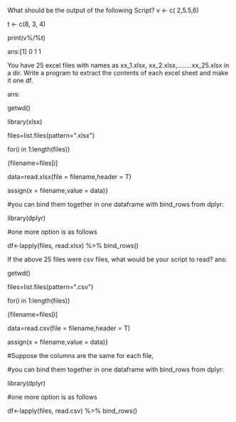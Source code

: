 What should be the output of the following Script?
v <- c( 2,5.5,6)

t <- c(8, 3, 4)

print(v%/%t)

ans:[1] 0 1 1

You have 25 excel files with names as xx_1.xlsx, xx_2.xlsx,……..xx_25.xlsx in a dir.
Write a program to extract the contents of each excel sheet and make it one df.

ans:

getwd()

library(xlsx)

files=list.files(pattern=".xlsx")

for(i in 1:length(files))

{filename=files[i]

data=read.xlsx(file = filename,header = T)

assign(x = filename,value = data)}

#you can bind them together in one dataframe with bind_rows from dplyr:

library(dplyr)

#one more option is as follows

df<-lapply(files, read.xlsx) %>% bind_rows()

If the above 25 files were csv files, what would be your script to read?
ans:

getwd()

files=list.files(pattern=".csv")

for(i in 1:length(files))

{filename=files[i]

data=read.csv(file = filename,header = T)

assign(x = filename,value = data)}

#Suppose the columns are the same for each file,

#you can bind them together in one dataframe with bind_rows from dplyr:

library(dplyr)

#one more option is as follows

df<-lapply(files, read.csv) %>% bind_rows()
